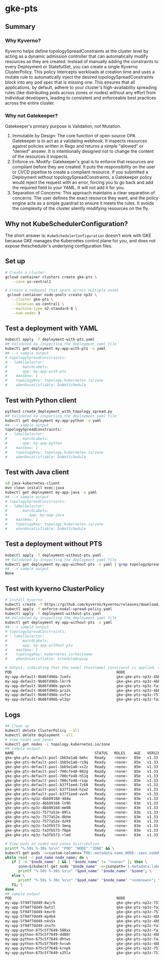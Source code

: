 # gke-pts

## Summary

### Why Kyverno?

Kyverno helps define topologySpreadConstraints at the cluster level by acting as a dynamic admission controller that can automatically modify resources as they are created. Instead of manually adding the constraints to every Deployment or StatefulSet, you can create a single Kyverno ClusterPolicy. This policy intercepts workloads at creation time and uses a mutate rule to automatically inject the desired topologySpreadConstraints block into any pod spec that is missing one. This ensures that all applications, by default, adhere to your cluster's high-availability spreading rules (like distributing pods across zones  or nodes) without any effort from individual developers, leading to consistent and enforceable best practices across the entire cluster.

### Why not Gatekeeper?

Gatekeeper's primary purpose is Validation, not Mutation.
1. Immutable by Design: The core function of open-source OPA Gatekeeper is to act as a validating webhook. It inspects resources against policies written in Rego and returns a simple "allowed" or "denied" answer. It is intentionally designed not to change the content of the resources it inspects.
2. Enforce vs. Modify: Gatekeeper's goal is to enforce that resources are compliant before they are created. It puts the responsibility on the user or CI/CD pipeline to create a compliant resource. If you submitted a Deployment without topologySpreadConstraints, a Gatekeeper policy would reject the request with an error, forcing you to go back and add the required field to your YAML. It will not add it for you.
3. Separation of Concerns: This approach maintains a clear separation of concerns. The user defines the exact resource they want, and the policy engine acts as a simple guardrail to ensure it meets the rules. It avoids the complexity of the cluster silently modifying resources on the fly.

## Why not KubeSchedulerConfiguration?

The short answer is: `KubeSchedulerConfiguration` doesn't work with GKE because  GKE manages the Kubernetes control plane for you, and does not expose thescheduler's underlying configuration files.

## Set up

```bash
# Create a cluster
gcloud container clusters create gke-pts \
   --zone us-central1 

# Create a nodepool that spans across multiple zones
 gcloud container node-pools create np3z \
   --cluster gke-pts \
   --location us-central1 \
   --machine-type n2-standard-8 \
   --num-nodes 3
```

## Test a deployment with  YAML 

```bash
kubectl apply -f deployment-with-pts.yaml
## Validated by inspecting the deployment yaml file
kubectl get deployment my-app-with-pts -o yaml 
## --> sample output
# topologySpreadConstraints:
# - labelSelector:
#       matchLabels:
#       app: my-app-with-pts
#    maxSkew: 1
#    topologyKey: topology.kubernetes.io/zone
#    whenUnsatisfiable: DoNotSchedule
```

## Test with Python client

```bash
python3 create_deployment_with_topology_spread.py
## Validated by inspecting the deployment yaml file
kubectl get deployment my-app-python -o yaml 
## --> sample output
topologySpreadConstraints:
# - labelSelector:
#       matchLabels:
#       app: my-app-python
#    maxSkew: 1
#    topologyKey: topology.kubernetes.io/zone
#    whenUnsatisfiable: DoNotSchedule
```

## Test with Java client

```bash
cd java-kubernetes-client
mvn clean install exec:java
kubectl get deployment my-app-java -o yaml
## --> sample output
# topologySpreadConstraints:
# - labelSelector:
#       matchLabels:
#          app: my-app-java
#    maxSkew: 1
#    topologyKey: topology.kubernetes.io/zone
#    whenUnsatisfiable: DoNotSchedule
```

## Test a deployment without PTS

```bash
kubectl apply -f deployment-without-pts.yaml
## Validated by inspecting the deployment yaml file
kubectl get deployment my-app-without-pts -o yaml | grep topologySpreadConstraints
## --> sample output
None
```

## Test with kyverno ClusterPolicy

```bash
# Install kyverno
kubectl create -f https://github.com/kyverno/kyverno/releases/download/v1.11.1/install.yaml
kubectl apply -f enforce-nodal-spread-policy.yaml
kubectl apply -f deployment-without-pts.yaml
## Validated by inspecting the deployment yaml file
kubectl get deployment my-app-without-pts -o yaml 
## --> sample output
# topologySpreadConstraints:
# - labelSelector:
#       matchLabels:
#       app: my-app-without-pts
#    maxSkew: 1
#    topologyKey: kubernetes.io/hostname
#    whenUnsatisfiable: ScheduleAnyway

# Output: indicating that the nodal (hostname) constraint is applied, and no longer the default zonal placement
POD                                                NODE                           ZONE
my-app-default-9b86fd96b-7cmfv                     gke-gke-pts-np3z-4bb89168-ln9h us-central1-c
my-app-default-9b86fd96b-lkrr9                     gke-gke-pts-np3z-4bb89168-mm98 us-central1-c
my-app-default-9b86fd96b-ppvsh                     gke-gke-pts-np3z-fa3fb573-3mnq us-central1-a
my-app-default-9b86fd96b-prz2s                     gke-gke-pts-np3z-4bb89168-484w us-central1-c
my-app-default-9b86fd96b-vvfsz                     gke-gke-pts-np3z-7577a52e-8bhm us-central1-b
my-app-default-9b86fd96b-wl2qr                     gke-gke-pts-np3z-fa3fb573-f8pm us-central1-a
```

## Logs

```bash
## Clean up
kubectl delete ClusterPolicy --all
kubectl delete deployment --all
# View nodes and zones
kubectl get nodes -L topology.kubernetes.io/zone
## sample output
NAME                                     STATUS   ROLES    AGE   VERSION               ZONE
gke-gke-pts-default-pool-1bb5e1a0-bmhc   Ready    <none>   85m   v1.33.2-gke.1240000   us-central1-a
gke-gke-pts-default-pool-1bb5e1a0-rs9q   Ready    <none>   85m   v1.33.2-gke.1240000   us-central1-a
gke-gke-pts-default-pool-1bb5e1a0-xs2z   Ready    <none>   85m   v1.33.2-gke.1240000   us-central1-a
gke-gke-pts-default-pool-700cfe48-882g   Ready    <none>   85m   v1.33.2-gke.1240000   us-central1-c
gke-gke-pts-default-pool-700cfe48-h51q   Ready    <none>   85m   v1.33.2-gke.1240000   us-central1-c
gke-gke-pts-default-pool-700cfe48-rsqv   Ready    <none>   85m   v1.33.2-gke.1240000   us-central1-c
gke-gke-pts-default-pool-b37f1eed-7z68   Ready    <none>   85m   v1.33.2-gke.1240000   us-central1-b
gke-gke-pts-default-pool-b37f1eed-hzw2   Ready    <none>   85m   v1.33.2-gke.1240000   us-central1-b
gke-gke-pts-default-pool-b37f1eed-vwvh   Ready    <none>   85m   v1.33.2-gke.1240000   us-central1-b
gke-gke-pts-np3z-4bb89168-484w           Ready    <none>   83m   v1.33.2-gke.1240000   us-central1-c
gke-gke-pts-np3z-4bb89168-ln9h           Ready    <none>   83m   v1.33.2-gke.1240000   us-central1-c
gke-gke-pts-np3z-4bb89168-mm98           Ready    <none>   83m   v1.33.2-gke.1240000   us-central1-c
gke-gke-pts-np3z-7577a52e-09lx           Ready    <none>   83m   v1.33.2-gke.1240000   us-central1-b
gke-gke-pts-np3z-7577a52e-8bhm           Ready    <none>   83m   v1.33.2-gke.1240000   us-central1-b
gke-gke-pts-np3z-7577a52e-dzk9           Ready    <none>   83m   v1.33.2-gke.1240000   us-central1-b
gke-gke-pts-np3z-fa3fb573-3mnq           Ready    <none>   83m   v1.33.2-gke.1240000   us-central1-a
gke-gke-pts-np3z-fa3fb573-f8pm           Ready    <none>   83m   v1.33.2-gke.1240000   us-central1-a
gke-gke-pts-np3z-fa3fb573-rlmd           Ready    <none>   83m   v1.33.2-gke.1240000   us-central1-a

# View pods on nodes and zones distribution
printf "%-50s %-30s %s\n" "POD" "NODE" "ZONE" && \
kubectl get pods -o=custom-columns='POD:.metadata.name,NODE:.spec.nodeName' --no-headers | \
while read -r pod_name node_name; do \
   if [ -n "$node_name" ] && [ "$node_name" != "<none>" ]; then \
      zone=$(kubectl get node "$node_name" -o=jsonpath='{.metadata.labels.topology\.kubernetes\.io/zone}'); \
      printf "%-50s %-30s %s\n" "$pod_name" "$node_name" "$zone"; \
   else \
      printf "%-50s %-30s %s\n" "$pod_name" "$node_name" "<unknown>"; \
   fi; \
done
## sample output
POD                                                NODE                           ZONE
my-app-5f94f7dd49-8wjrk                            gke-gke-pts-np3z-7577a52e-8bhm us-central1-b
my-app-5f94f7dd49-bwtzl                            gke-gke-pts-np3z-fa3fb573-3mnq us-central1-a
my-app-5f94f7dd49-kmvrb                            gke-gke-pts-np3z-7577a52e-dzk9 us-central1-b
my-app-5f94f7dd49-mp4b4                            gke-gke-pts-np3z-4bb89168-ln9h us-central1-c
my-app-5f94f7dd49-n4s5x                            gke-gke-pts-np3z-4bb89168-484w us-central1-c
my-app-5f94f7dd49-znsfn                            gke-gke-pts-np3z-fa3fb573-rlmd us-central1-a
my-app-python-675c5f7649-588xx                     gke-gke-pts-np3z-fa3fb573-rlmd us-central1-a
my-app-python-675c5f7649-dd88r                     gke-gke-pts-np3z-4bb89168-484w us-central1-c
my-app-python-675c5f7649-dhtws                     gke-gke-pts-np3z-fa3fb573-3mnq us-central1-a
my-app-python-675c5f7649-hvcwh                     gke-gke-pts-np3z-4bb89168-mm98 us-central1-c
my-app-python-675c5f7649-krnpk                     gke-gke-pts-np3z-7577a52e-8bhm us-central1-b
my-app-python-675c5f7649-x25lx                     gke-gke-pts-np3z-7577a52e-dzk9 us-central1-b
```
